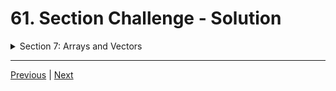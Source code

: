 # 61. Section Challenge - Solution

<details>
  <summary> Section 7: Arrays and Vectors </summary>

  -   using `g++`
  ```
  g++ -Wall -std=c++14 main.cpp  
  ```

  - [Codebase: 61. Section Challenge - Solution](../codebase/S7_Arrays-and-Vectors/ChallengeSolution/)

</details>


---

[Previous](./60_Section-Challenge.md) | [Next](./62_Section-Overview.md)